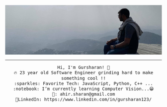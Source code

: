 <img src="https://raw.githubusercontent.com/ahirsharan/ahirsharan/main/github_prof.jpg"/>
 <hr></hr>
<p align="center">
  <samp>
    Hi, I'm Gursharan! 👋 <br>
    🔥 23 year old Software Engineer grinding hard to make something cool !! <br>
    :sparkles: Favorite Tech: JavaScript, Python, C++ ... <br>
    :notebook: I’m currently learning Computer Vision...😀  <br>
    💌:	ahir.sharan@gmail.com <br>
    💼LinkedIn: https://www.linkedin.com/in/gursharan123/ <br>
  </samp>
</p>


